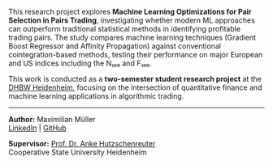 This research project explores **Machine Learning Optimizations for Pair Selection in Pairs Trading**, investigating whether modern ML approaches can outperform traditional statistical methods in identifying profitable trading pairs. The study compares machine learning techniques (Gradient Boost Regressor and Affinity Propagation) against conventional cointegration-based methods, testing their performance on major European and US indices including the N₁₀₀ and F₁₀₀.

This work is conducted as a **two-semester student research project** at the [DHBW Heidenheim](https://www.heidenheim.dhbw.de/en/home), focusing on the intersection of quantitative finance and machine learning applications in algorithmic trading.

****

**Author:** Maximilian Müller  
[LinkedIn](https://www.linkedin.com/in/maximilian-m%C3%BCller-485295209/) | [GitHub](https://github.com/mxmueller)

**Supervisor:** [Prof. Dr. Anke Hutzschenreuter](https://www.heidenheim.dhbw.de/dhbw-heidenheim/ansprechpersonen/prof-dr-anke-hutzschenreuter)  
Cooperative State University Heidenheim


